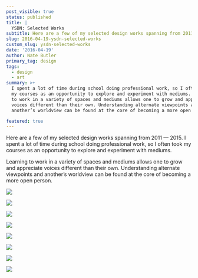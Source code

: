 ```yaml
---
post_visible: true
status: published
title: |
  YSDN: Selected Works
subtitle: Here are a few of my selected design works spanning from 2011 — 2015.
slug: 2016-04-19-ysdn-selected-works
custom_slug: ysdn-selected-works
date: '2016-04-19'
author: Nate Butler
primary_tag: design
tags:
  - design
  - art
summary: >+
  I spent a lot of time during school doing professional work, so I often took
  my courses as an opportunity to explore and experiment with mediums. Learning
  to work in a variety of spaces and mediums allows one to grow and appreciate
  voices different than their own. Understanding alternate viewpoints and
  another’s worldview can be found at the core of becoming a more open person.

featured: true
---
```

Here are a few of my selected design works spanning from 2011 — 2015. I spent a lot of time during school doing professional work, so I often took my courses as an opportunity to explore and experiment with mediums.

Learning to work in a variety of spaces and mediums allows one to grow and appreciate voices different than their own. Understanding alternate viewpoints and another’s worldview can be found at the core of becoming a more open person.

![](http://ysdn-gradshow.s3.amazonaws.com/564f9255e7679d3cd0f73ec9/56e5dcc4f8c6e50800efc420/3bd49f0cd80e249bea2301a18529c2a5a9ca0b2b-2012_dave_eggers_short_shorts.8b6ff64a31790288f1b061ccc4fe027a54591f84.jpg)

![](http://ysdn-gradshow.s3.amazonaws.com/564f9255e7679d3cd0f73ec9/56e5dcc4f8c6e50800efc420/5cccafb11dc88b675baff67424152e648ab552a4-2012_visual_language.8b6ff64a31790288f1b061ccc4fe027a54591f84.jpg)

![](http://ysdn-gradshow.s3.amazonaws.com/564f9255e7679d3cd0f73ec9/56e5dcc4f8c6e50800efc420/28d8635ac71e94f599b592bdc2e7016988756a16-2013_type3.8b6ff64a31790288f1b061ccc4fe027a54591f84.jpg)

![](http://ysdn-gradshow.s3.amazonaws.com/564f9255e7679d3cd0f73ec9/56e5dcc4f8c6e50800efc420/29fd72dcd52c3e16b7a6b5b1e680f8c874e92781-2013-type3-p2-bioshock-01.8b6ff64a31790288f1b061ccc4fe027a54591f84.jpg)

![](http://ysdn-gradshow.s3.amazonaws.com/564f9255e7679d3cd0f73ec9/56e5dcc4f8c6e50800efc420/7651b4c732fee79eb1b112c2d06a93e98a2c3985-2013_ysdn-3005as---team-4---flowchart-&-senarios-copy.8b6ff64a31790288f1b061ccc4fe027a54591f84.jpg)

![](http://ysdn-gradshow.s3.amazonaws.com/564f9255e7679d3cd0f73ec9/56e5dcc4f8c6e50800efc420/5efe81be7d687a235d94c7e8c9cece31cb58d04d-2013-package-design.8b6ff64a31790288f1b061ccc4fe027a54591f84.jpg)

![](http://ysdn-gradshow.s3.amazonaws.com/564f9255e7679d3cd0f73ec9/56e5dcc4f8c6e50800efc420/5adfb89bde49387ee2e4d1a5590960dac0cbbdfd-2015_research-monograph2.8b6ff64a31790288f1b061ccc4fe027a54591f84.jpg)

![](http://ysdn-gradshow.s3.amazonaws.com/564f9255e7679d3cd0f73ec9/56e5dcc4f8c6e50800efc420/32b42148384b4ed05594427404d30c0cbccdbc60-2015_research-monograph21.8b6ff64a31790288f1b061ccc4fe027a54591f84.jpg)